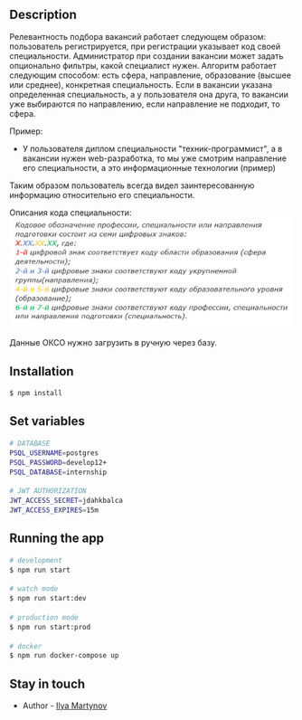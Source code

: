 ## Description

Релевантность подбора вакансий работает следующем образом: пользователь регистрируется,
при регистрации указывает код своей специальности. Администратор при создании вакансии может задать 
опционально фильтры, какой специалист нужен. Алгоритм работает следующим способом:
есть сфера, направление, образование (высшее или среднее), конкретная специальность.
Если в вакансии указана определенная специальность, а у пользователя она друга, то вакансии уже выбираются по 
направлению, если направление не подходит, то сфера.

Пример:
- У пользователя диплом специальности "техник-программист", а в вакансии нужен web-разработка, то мы уже смотрим 
направление его специальности, а это информационные технологии (пример)

Таким образом пользователь всегда видел заинтересованную информацию относительно его специальности. 

Описания кода специальности:
![okso_code.png](docs%2Fokso_code.png)

Данные ОКСО нужно загрузить в ручную через базу.

## Installation

```bash
$ npm install
```

## Set variables

```bash
# DATABASE
PSQL_USERNAME=postgres
PSQL_PASSWORD=develop12+
PSQL_DATABASE=internship

# JWT AUTHORIZATION
JWT_ACCESS_SECRET=jdahkbalca
JWT_ACCESS_EXPIRES=15m

```
## Running the app

```bash
# development
$ npm run start

# watch mode
$ npm run start:dev

# production mode
$ npm run start:prod

# docker
$ npm run docker-compose up
```

## Stay in touch

- Author - [Ilya Martynov](https://t.me/ilya112)

